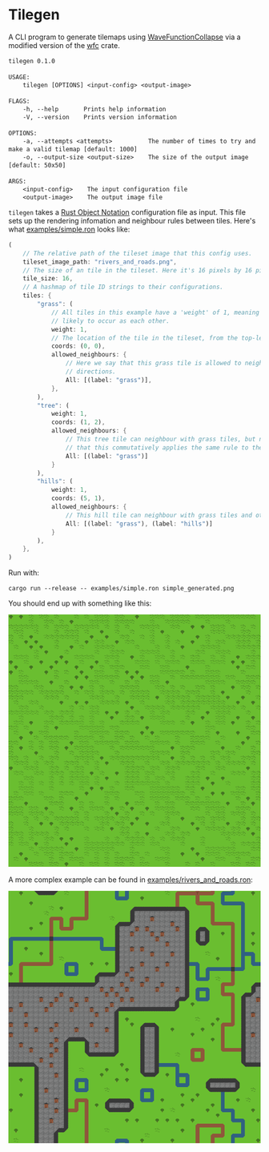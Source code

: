 # Tilegen

A CLI program to generate tilemaps using
[WaveFunctionCollapse](https://github.com/mxgmn/WaveFunctionCollapse) via a modified version of the
[wfc](https://crates.io/crates/wfc) crate.

```
tilegen 0.1.0

USAGE:
	tilegen [OPTIONS] <input-config> <output-image>

FLAGS:
	-h, --help       Prints help information
	-V, --version    Prints version information

OPTIONS:
	-a, --attempts <attempts>          The number of times to try and make a valid tilemap [default: 1000]
	-o, --output-size <output-size>    The size of the output image [default: 50x50]

ARGS:
	<input-config>    The input configuration file
	<output-image>    The output image file
```

`tilegen` takes a [Rust Object Notation](https://github.com/ron-rs/ron) configuration file as input.
This file sets up the rendering infomation and neighbour rules between tiles. Here's what
[examples/simple.ron](examples/simple.ron) looks like:

```rust
(
	// The relative path of the tileset image that this config uses.
	tileset_image_path: "rivers_and_roads.png",
	// The size of an tile in the tileset. Here it's 16 pixels by 16 pixels.
	tile_size: 16,
	// A hashmap of tile ID strings to their configurations.
	tiles: {
		"grass": (
			// All tiles in this example have a 'weight' of 1, meaning that they're equally as
			// likely to occur as each other.
			weight: 1,
			// The location of the tile in the tileset, from the top-left.
			coords: (0, 0),
			allowed_neighbours: {
				// Here we say that this grass tile is allowed to neighbour with grass tiles in all
				// directions.
				All: [(label: "grass")],
			},
		),
		"tree": (
			weight: 1,
			coords: (1, 2),
			allowed_neighbours: {
				// This tree tile can neighbour with grass tiles, but not other tree tiles. Note
				// that this commutatively applies the same rule to the grass tile.
				All: [(label: "grass")]
			}
		),
		"hills": (
			weight: 1,
			coords: (5, 1),
			allowed_neighbours: {
				// This hill tile can neighbour with grass tiles and other hill tiles.
				All: [(label: "grass"), (label: "hills")]
			}
		),
	},
)
```

Run with:
```
cargo run --release -- examples/simple.ron simple_generated.png
```

You should end up with something like this:

![](readme/simple_generated.png)

A more complex example can be found in [examples/rivers_and_roads.ron](examples/rivers_and_roads.ron):

![](readme/rivers_and_roads_generated.png)
